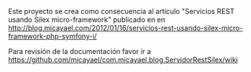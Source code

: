 Este proyecto se crea como consecuencia al artículo "Servicios REST usando Silex micro-framework" publicado en en http://blog.micayael.com/2012/01/16/servicios-rest-usando-silex-micro-framework-php-symfony-i/

Para revisión de la documentación favor ir a https://github.com/micayael/com.micayael.blog.ServidorRestSilex/wiki
